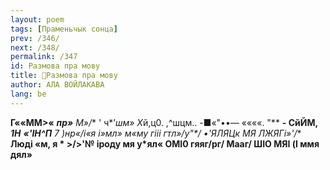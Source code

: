 ```yaml
---
layout: poem
tags: [Праменьчык сонца]
prev: /346/
next: /348/
permalink: /347
id: Размова пра мову
title: 🚧Размова пра мову
author: АЛА ВОЙЛАКАВА
lang: be
---
```



**Г««ММ>«** **_пр»_** **М*»/**
' ч*’*шм» Х*й,ц0. ,^шцм.. -■«"••— ««««. "**
**- СйЙМ,** **_1Н_**  **_«'ІН^П_** **7 )нр«/і«я і»мл» м«му гііі гтл»/у*"*/ •'ЯЛЯЦк МЯ ЛЖЯГі»'/**
**Люді «м, я * >/>'№ іроду мя у*ял« ОМІ0 гяяг/рг/ Мааг/ ШІО МЯІ (I ммя дял»**
